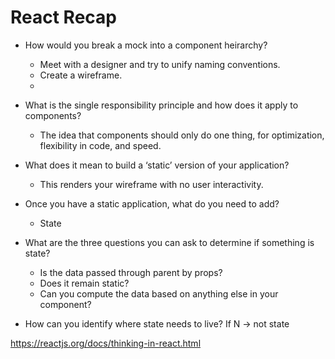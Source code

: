 # React Recap

- How would you break a mock into a component heirarchy?
  - Meet with a designer and try to unify naming conventions.
  - Create a wireframe.
  - 

- What is the single responsibility principle and how does it apply to components?

  - The idea that components should only do one thing, for optimization, flexibility in code, and speed.

- What does it mean to build a ‘static’ version of your application?
  - This renders your wireframe with no user interactivity.

- Once you have a static application, what do you need to add?
  - State

- What are the three questions you can ask to determine if something is state?
  - Is the data passed through parent by props?
  - Does it remain static?
  - Can you compute the data based on anything else in your component?

- How can you identify where state needs to live? If N -> not state

https://reactjs.org/docs/thinking-in-react.html
  